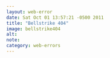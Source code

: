 ```yaml
---
layout: web-error
date: Sat Oct 01 13:57:21 -0500 2011
title: "Bellstrike 404"
image: bellstrike404
alt: 
note: 
category: web-errors
---
```

